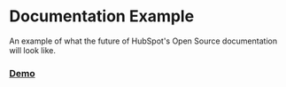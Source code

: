# Documentation Example

An example of what the future of HubSpot's Open Source documentation will look like.

### [Demo](http://github.hubspot.com/documentation-example/)